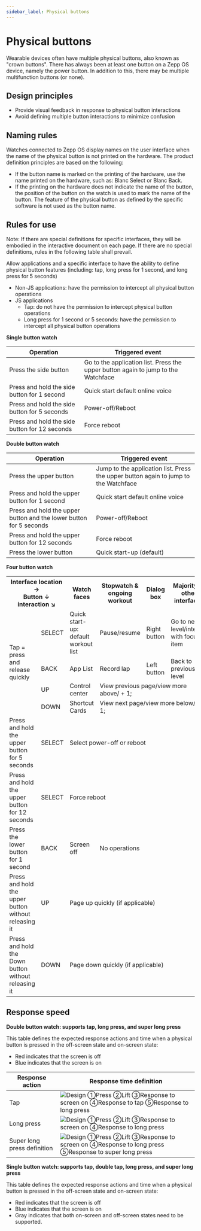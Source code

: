 ```yaml
---
sidebar_label: Physical buttons
---
```


# Physical buttons

Wearable devices often have multiple physical buttons, also known as "crown buttons". There has always been at least one button on a Zepp OS device, namely the power button. In addition to this, there may be multiple multifunction buttons (or none).

## Design principles

- Provide visual feedback in response to physical button interactions
- Avoid defining multiple button interactions to minimize confusion

## Naming rules

Watches connected to Zepp OS display names on the user interface when the name of the physical button is not printed on the hardware. The product definition principles are based on the following:

- If the button name is marked on the printing of the hardware, use the name printed on the hardware, such as: Blanc Select or Blanc Back.
- If the printing on the hardware does not indicate the name of the button, the position of the button on the watch is used to mark the name of the button. The feature of the physical button as defined by the specific software is not used as the button name.

## Rules for use

Note: If there are special definitions for specific interfaces, they will be embodied in the interactive document on each page. If there are no special definitions, rules in the following table shall prevail.

Allow applications and a specific interface to have the ability to define physical button features (including: tap, long press for 1 second, and long press for 5 seconds)

- Non-JS applications: have the permission to intercept all physical button operations
- JS applications
    - Tap: do not have the permission to intercept physical button operations
    - Long press for 1 second or 5 seconds: have the permission to intercept all physical button operations

**Single button watch**

| **Operation**                                 | **Triggered event**                                          |
| --------------------------------------------- | ------------------------------------------------------------ |
| Press the side button                         | Go to the application list. Press the upper button again to jump to the Watchface |
| Press and hold the side button for 1 second   | Quick start default online voice                             |
| Press and hold the side button for 5 seconds  | Power-off/Reboot                                             |
| Press and hold the side button for 12 seconds | Force reboot                                                 |

**Double button watch**

| **Operation**                                                | **Triggered event**                                          |
| ------------------------------------------------------------ | ------------------------------------------------------------ |
| Press the upper button                                       | Jump to the application list. Press the upper button again to jump to the Watchface |
| Press and hold the upper button for 1 second                 | Quick start default online voice                             |
| Press and hold the upper button and the lower button for 5 seconds | Power-off/Reboot                                             |
| Press and hold the upper button for 12 seconds               | Force reboot                                                 |
| Press the lower button                                       | Quick start-up (default)                                     |

**Four button watch**

<table>
    <tr>
        <th colspan="2">Interface location → <br/> Button ↓ interaction ↘</th>
        <th>Watch faces</th>
        <th>Stopwatch & ongoing workout</th>
        <th>Dialog box</th>
        <th>Majority of other interfaces</th>
    </tr>
	 <tr>
        <td rowspan="4">Tap = press and release quickly</td>
        <td>SELECT</td>
        <td>Quick start-up: default workout list</td>
        <td>Pause/resume</td>
        <td>Right button</td>
        <td>Go to next level/interact with focused item</td>
    </tr>
	<tr>
        <td>BACK</td>
        <td>App List</td>
        <td>Record lap</td>
        <td>Left button</td>
        <td>Back to previous level</td>
    </tr>
    <tr>
        <td>UP</td>
        <td>Control center</td>
        <td colspan="3">View previous page/view more above/ + 1;</td>
    </tr>
    <tr>
        <td>DOWN</td>
        <td>Shortcut Cards</td>
        <td colspan="3">View next page/view more below/ - 1;</td>
    </tr>
    <tr>
        <td>Press and hold the upper button for 5 seconds</td>
        <td>SELECT</td>
        <td colspan="4">Select power-off or reboot</td>
    </tr>
    <tr>
        <td>Press and hold the upper button for 12 seconds</td>
        <td>SELECT</td>
        <td colspan="4">Force reboot</td>
    </tr>
    <tr>
        <td>Press the lower button for 1 second</td>
        <td>BACK</td>
        <td>Screen off</td>
        <td colspan="3">No operations</td>
    </tr>
    <tr>
        <td>Press and hold the upper button without releasing it</td>
        <td>UP</td>
        <td colspan="4">Page up quickly (if applicable)</td>
    </tr>
    <tr>
        <td>Press and hold the Down button without releasing it</td>
        <td>DOWN</td>
        <td colspan="4">Page down quickly (if applicable) </td>
    </tr>
</table> 

## Response speed

**Double button watch: supports tap, long press, and super long press**

This table defines the expected response actions and time when a physical button is pressed in the off-screen state and on-screen state:

- Red indicates that the screen is off
- Blue indicates that the screen is on

| **Response action**         | **Response time definition**                                 |
| --------------------------- | ------------------------------------------------------------ |
| Tap                         | ![Design](/img/design/cb51d72a6b71f6b3f9b801fc2764bf8b.png) ①Press ②Lift ③Response to screen on ④Response to tap ⑤Response to long press |
| Long press                  | ![Design](/img/design/4194c295a5019b5eb80a88bc1225afa9.png) ①Press ②Lift ③Response to screen on ④Response to long press |
| Super long press definition | ![Design](/img/design/56d9383863323071971adc64af18f29a.png) ①Press ②Lift ③Response to screen on ④Response to long press ⑤Response to super long press |

**Single button watch: supports tap, double tap, long press, and super long press**

This table defines the expected response actions and time when a physical button is pressed in the off-screen state and on-screen state:

- Red indicates that the screen is off
- Blue indicates that the screen is on
- Gray indicates that both on-screen and off-screen states need to be supported.


